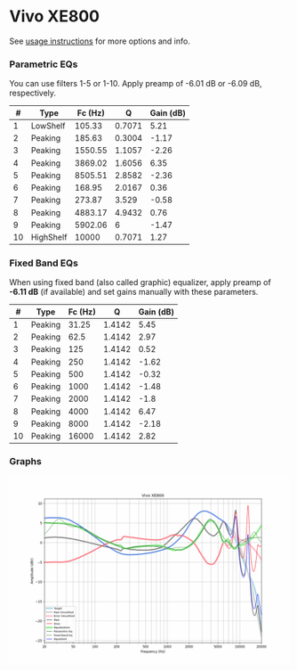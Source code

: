 # Vivo XE800
See [usage instructions](https://github.com/jaakkopasanen/AutoEq#usage) for more options and info.

### Parametric EQs
You can use filters 1-5 or 1-10. Apply preamp of -6.01 dB or -6.09 dB, respectively.

|   # | Type      |   Fc (Hz) |      Q |   Gain (dB) |
|-----|-----------|-----------|--------|-------------|
|   1 | LowShelf  |    105.33 | 0.7071 |        5.21 |
|   2 | Peaking   |    185.63 | 0.3004 |       -1.17 |
|   3 | Peaking   |   1550.55 | 1.1057 |       -2.26 |
|   4 | Peaking   |   3869.02 | 1.6056 |        6.35 |
|   5 | Peaking   |   8505.51 | 2.8582 |       -2.36 |
|   6 | Peaking   |    168.95 | 2.0167 |        0.36 |
|   7 | Peaking   |    273.87 | 3.529  |       -0.58 |
|   8 | Peaking   |   4883.17 | 4.9432 |        0.76 |
|   9 | Peaking   |   5902.06 | 6      |       -1.47 |
|  10 | HighShelf |  10000    | 0.7071 |        1.27 |

### Fixed Band EQs
When using fixed band (also called graphic) equalizer, apply preamp of **-6.11 dB** (if available) and set gains manually with these parameters.

|   # | Type    |   Fc (Hz) |      Q |   Gain (dB) |
|-----|---------|-----------|--------|-------------|
|   1 | Peaking |     31.25 | 1.4142 |        5.45 |
|   2 | Peaking |     62.5  | 1.4142 |        2.97 |
|   3 | Peaking |    125    | 1.4142 |        0.52 |
|   4 | Peaking |    250    | 1.4142 |       -1.62 |
|   5 | Peaking |    500    | 1.4142 |       -0.32 |
|   6 | Peaking |   1000    | 1.4142 |       -1.48 |
|   7 | Peaking |   2000    | 1.4142 |       -1.8  |
|   8 | Peaking |   4000    | 1.4142 |        6.47 |
|   9 | Peaking |   8000    | 1.4142 |       -2.18 |
|  10 | Peaking |  16000    | 1.4142 |        2.82 |

### Graphs
![](./Vivo%20XE800.png)
